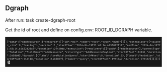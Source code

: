 ## Dgraph

After run:
task create-dgraph-root

Get the id of root and define on config.env: ROOT_ID_DGRAPH variable.

![alt text](assets/image.png)